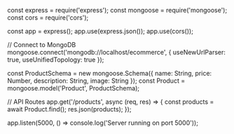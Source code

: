 const express = require('express');
const mongoose = require('mongoose');
const cors = require('cors');

const app = express();
app.use(express.json());
app.use(cors());

// Connect to MongoDB
mongoose.connect('mongodb://localhost/ecommerce', {
    useNewUrlParser: true,
    useUnifiedTopology: true
});

const ProductSchema = new mongoose.Schema({
    name: String,
    price: Number,
    description: String,
    image: String
});
const Product = mongoose.model('Product', ProductSchema);

// API Routes
app.get('/products', async (req, res) => {
    const products = await Product.find();
    res.json(products);
});

app.listen(5000, () => console.log('Server running on port 5000'));


